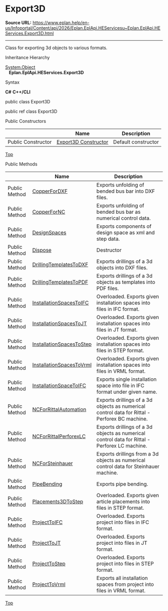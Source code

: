 # Export3D

**Source URL:** https://www.eplan.help/en-us/Infoportal/Content/api/2026/Eplan.EplApi.HEServicesu~Eplan.EplApi.HEServices.Export3D.html

---

Class for exporting 3d objects to various formats.

Inheritance Hierarchy

[System.Object](#)  
   **Eplan.EplApi.HEServices.Export3D**

Syntax

**C#**
**C++/CLI**


public class Export3D

public ref class Export3D

Public Constructors

|  | Name | Description |
| --- | --- | --- |
| Public Constructor | [Export3D Constructor](Eplan.EplApi.HEServicesu~Eplan.EplApi.HEServices.Export3D~_ctor.html) | Default constructor |

[Top](#top)

Public Methods

|  | Name | Description |
| --- | --- | --- |
| Public Method | [CopperForDXF](Eplan.EplApi.HEServicesu~Eplan.EplApi.HEServices.Export3D~CopperForDXF.html) | Exports unfolding of bended bus bar into DXF files. |
| Public Method | [CopperForNC](Eplan.EplApi.HEServicesu~Eplan.EplApi.HEServices.Export3D~CopperForNC.html) | Exports unfolding of bended bus bar as numerical control data. |
| Public Method | [DesignSpaces](Eplan.EplApi.HEServicesu~Eplan.EplApi.HEServices.Export3D~DesignSpaces.html) | Exports components of design space as xml and step data. |
| Public Method | [Dispose](Eplan.EplApi.HEServicesu~Eplan.EplApi.HEServices.Export3D~Dispose().html) | Destructor |
| Public Method | [DrillingTemplatesToDXF](Eplan.EplApi.HEServicesu~Eplan.EplApi.HEServices.Export3D~DrillingTemplatesToDXF.html) | Exports drillings of a 3d objects into DXF files. |
| Public Method | [DrillingTemplatesToPDF](Eplan.EplApi.HEServicesu~Eplan.EplApi.HEServices.Export3D~DrillingTemplatesToPDF.html) | Exports drillings of a 3d objects as templates into PDF files. |
| Public Method | [InstallationSpacesToIFC](Eplan.EplApi.HEServicesu~Eplan.EplApi.HEServices.Export3D~InstallationSpacesToIFC.html) | Overloaded. Exports given installation spaces into files in IFC format. |
| Public Method | [InstallationSpacesToJT](Eplan.EplApi.HEServicesu~Eplan.EplApi.HEServices.Export3D~InstallationSpacesToJT.html) | Overloaded. Exports given installation spaces into files in JT format. |
| Public Method | [InstallationSpacesToStep](Eplan.EplApi.HEServicesu~Eplan.EplApi.HEServices.Export3D~InstallationSpacesToStep.html) | Overloaded. Exports given installation spaces into files in STEP format. |
| Public Method | [InstallationSpacesToVrml](Eplan.EplApi.HEServicesu~Eplan.EplApi.HEServices.Export3D~InstallationSpacesToVrml.html) | Overloaded. Exports given installation spaces into files in VRML format. |
| Public Method | [InstallationSpaceToIFC](Eplan.EplApi.HEServicesu~Eplan.EplApi.HEServices.Export3D~InstallationSpaceToIFC.html) | Exports single installation space into file in IFC format under given name. |
| Public Method | [NCForRittalAutomation](Eplan.EplApi.HEServicesu~Eplan.EplApi.HEServices.Export3D~NCForRittalAutomation.html) | Exports drillings of a 3d objects as numerical control data for Rittal - Perforex BC machine. |
| Public Method | [NCForRittalPerforexLC](Eplan.EplApi.HEServicesu~Eplan.EplApi.HEServices.Export3D~NCForRittalPerforexLC.html) | Exports drillings of a 3d objects as numerical control data for Rittal - Perforex LC machine. |
| Public Method | [NCForSteinhauer](Eplan.EplApi.HEServicesu~Eplan.EplApi.HEServices.Export3D~NCForSteinhauer.html) | Exports drillings from a 3d objects as numerical control data for Steinhauer machine. |
| Public Method | [PipeBending](Eplan.EplApi.HEServicesu~Eplan.EplApi.HEServices.Export3D~PipeBending.html) | Exports pipe bending. |
| Public Method | [Placements3DToStep](Eplan.EplApi.HEServicesu~Eplan.EplApi.HEServices.Export3D~Placements3DToStep.html) | Overloaded. Exports given article placements into files in STEP format. |
| Public Method | [ProjectToIFC](Eplan.EplApi.HEServicesu~Eplan.EplApi.HEServices.Export3D~ProjectToIFC.html) | Overloaded. Exports project into files in IFC format. |
| Public Method | [ProjectToJT](Eplan.EplApi.HEServicesu~Eplan.EplApi.HEServices.Export3D~ProjectToJT.html) | Overloaded. Exports project into files in JT format. |
| Public Method | [ProjectToStep](Eplan.EplApi.HEServicesu~Eplan.EplApi.HEServices.Export3D~ProjectToStep.html) | Overloaded. Exports project into files in STEP format. |
| Public Method | [ProjectToVrml](Eplan.EplApi.HEServicesu~Eplan.EplApi.HEServices.Export3D~ProjectToVrml.html) | Exports all installation spaces from project into files in VRML format. |

[Top](#top)
